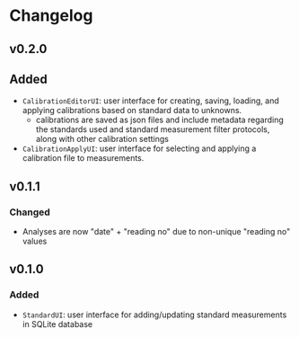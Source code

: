 # Changelog

## v0.2.0

## Added
- `CalibrationEditorUI`: user interface for creating, saving, loading, and applying calibrations based on standard data to unknowns.
    - calibrations are saved as json files and include metadata regarding the standards used and standard measurement filter protocols, along with other calibration settings
- `CalibrationApplyUI`: user interface for selecting and applying a calibration file to measurements.

## v0.1.1

### Changed
- Analyses are now "date" + "reading no" due to non-unique "reading no" values

## v0.1.0

### Added
- `StandardUI`: user interface for adding/updating standard measurements in SQLite database